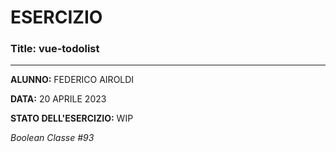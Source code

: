 # ESERCIZIO

### Title: vue-todolist
---
**ALUNNO:** FEDERICO AIROLDI

**DATA:** 20 APRILE 2023

**STATO DELL'ESERCIZIO:** WIP

_Boolean Classe #93_